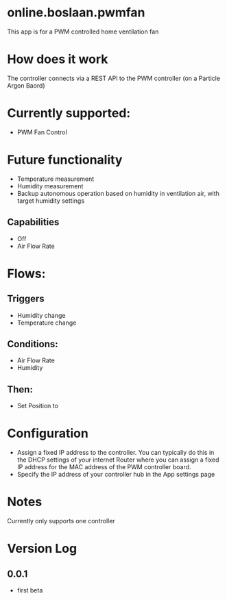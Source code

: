 # online.boslaan.pwmfan

This app is for a PWM controlled home ventilation fan

# How does it work
The controller connects via a REST API to the PWM controller (on a Particle Argon Baord)

# Currently supported:
* PWM Fan Control

# Future functionality
* Temperature measurement
* Humidity measurement
* Backup autonomous operation based on humidity in ventilation air, with target humidity settings

## Capabilities
* Off
* Air Flow Rate 

# Flows:
## Triggers
* Humidity change
* Temperature change

## Conditions:
* Air Flow Rate
* Humidity

## Then:
* Set Position to

# Configuration
* Assign a fixed IP address to the controller. You can typically do this in the DHCP settings of your internet Router where you can assign a fixed IP address for the MAC address of the PWM controller board.
* Specify the IP address of your controller hub in the App settings page

# Notes
Currently only supports one controller

# Version Log

## 0.0.1
* first beta

